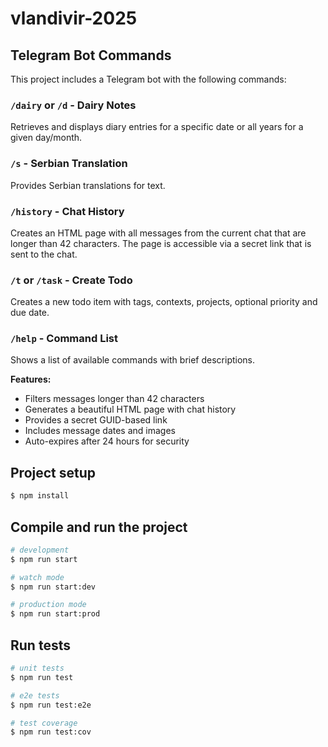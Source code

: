 # vlandivir-2025

## Telegram Bot Commands

This project includes a Telegram bot with the following commands:

### `/dairy` or `/d` - Dairy Notes
Retrieves and displays diary entries for a specific date or all years for a given day/month.

### `/s` - Serbian Translation
Provides Serbian translations for text.

### `/history` - Chat History
Creates an HTML page with all messages from the current chat that are longer than 42 characters. The page is accessible via a secret link that is sent to the chat.

### `/t` or `/task` - Create Todo
Creates a new todo item with tags, contexts, projects, optional priority and due date.

### `/help` - Command List
Shows a list of available commands with brief descriptions.

**Features:**
- Filters messages longer than 42 characters
- Generates a beautiful HTML page with chat history
- Provides a secret GUID-based link
- Includes message dates and images
- Auto-expires after 24 hours for security

## Project setup

```bash
$ npm install
```

## Compile and run the project

```bash
# development
$ npm run start

# watch mode
$ npm run start:dev

# production mode
$ npm run start:prod
```

## Run tests

```bash
# unit tests
$ npm run test

# e2e tests
$ npm run test:e2e

# test coverage
$ npm run test:cov
```
